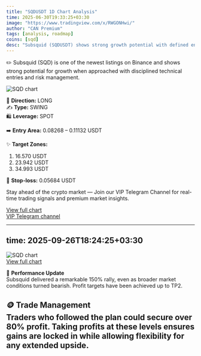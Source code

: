 ```yaml
---
title: "SQDUSDT 1D Chart Analysis"
time: 2025-06-30T19:33:25+03:30
image: "https://www.tradingview.com/x/RWGONHwi/"
author: "CAN Premium"
tags: [analysis, roadmap]
coins: [sqd]
desc: "Subsquid (SQDUSDT) shows strong growth potential with defined entry zones and multi-level targets, offering a swing trading opportunity."
---
```


✏️ Subsquid (SQD) is one of the newest listings on Binance and shows strong potential for growth when approached with disciplined technical entries and risk management.

![SQD chart](https://www.tradingview.com/x/RWGONHwi/)  

🔼 **Direction:** LONG  
✍️ **Type:** SWING  
🛍 **Leverage:** SPOT  

➡️ **Entry Area:** 0.08268 – 0.11132 USDT  

✨ **Target Zones:**  
1. 16.570 USDT  
2. 23.942 USDT  
3. 34.993 USDT  

🔴 **Stop-loss:** 0.05684 USDT  

Stay ahead of the crypto market — Join our VIP Telegram Channel for real-time trading signals and premium market insights.

[View full chart](https://www.tradingview.com/x/RWGONHwi/)   
[VIP Telegram channel](https://t.me/+2znhsiCGpI81MzQ0)

---
time: 2025-09-26T18:24:25+03:30
---

![SQD chart](https://www.tradingview.com/x/xoNUTwrT/)  
[View full chart](https://www.tradingview.com/x/xoNUTwrT/)  

🚀 **Performance Update**  
Subsquid delivered a remarkable 150% rally, even as broader market conditions turned bearish. Profit targets have been achieved up to TP2.  

🪙 **Trade Management**  
Traders who followed the plan could secure over 80% profit. Taking profits at these levels ensures gains are locked in while allowing flexibility for any extended upside.
---
